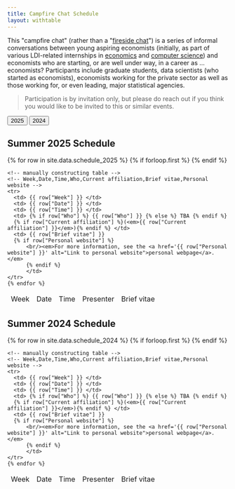 ```yaml
---
title: Campfire Chat Schedule
layout: withtable
---
```


This "campfire chat" (rather than a "[fireside chat](https://en.wikipedia.org/wiki/Fireside_chats)") is a series of informal conversations between young aspiring economists (initially, as part of various LDI-related internships in <a href="https://aeadataeditor.github.io/projects/project6" alt="Link to internship in economics">economics</a> and <a href="https://transparency-certified.github.io/jobs/cornell" alt="Link to internship in computer science">computer science</a>) and economists who are starting, or are well under way, in a career as ... economists? Participants include graduate students, data scientists (who started as economists), economists working for the private sector as well as those working for, or even leading, major statistical agencies. 

> Participation is by invitation only, but please do reach out if you think you would like to be invited to this or similar events.

<div class="tabs">
  <button class="tablinks active" onclick="openTab(event, 'tab2025')">2025</button>
  <button class="tablinks" onclick="openTab(event, 'tab2024')">2024</button>
</div>

<div id="tab2025" class="tabcontent" style="display: block;">
  <h2>Summer 2025 Schedule</h2>
  <table class="display">
    {% for row in site.data.schedule_2025 %}
      {% if forloop.first %}
      <thead>
      <tr>
        <td> Week </td>
        <td> Date </td>
        <td> Time </td>
        <td> Presenter </td>
        <td> Brief vitae </td>
      </tr>
      </thead>
      {% endif %}

    <!-- manually constructing table -->
    <!-- Week,Date,Time,Who,Current affiliation,Brief vitae,Personal website -->
    <tr>
      <td> {{ row["Week"] }} </td>
      <td> {{ row["Date"] }} </td>
      <td> {{ row["Time"] }} </td>
      <td> {% if row["Who"] %} {{ row["Who"] }} {% else %} TBA {% endif %}
      {% if row["Current affiliation"] %}(<em>{{ row["Current affiliation"] }}</em>){% endif %} </td>
      <td> {{ row["Brief vitae"] }} 
      {% if row["Personal website"] %}
          <br/><em>For more information, see the <a href='{{ row["Personal website"] }}' alt="Link to personal website">personal webpage</a>.</em> 
          {% endif %}
          </td>
    </tr>
    {% endfor %}
  </table>
</div>

<div id="tab2024" class="tabcontent">
  <h2>Summer 2024 Schedule</h2>
  <table class="display">
    {% for row in site.data.schedule_2024 %}
      {% if forloop.first %}
      <thead>
      <tr>
        <td> Week </td>
        <td> Date </td>
        <td> Time </td>
        <td> Presenter </td>
        <td> Brief vitae </td>
      </tr>
      </thead>
      {% endif %}

    <!-- manually constructing table -->
    <!-- Week,Date,Time,Who,Current affiliation,Brief vitae,Personal website -->
    <tr>
      <td> {{ row["Week"] }} </td>
      <td> {{ row["Date"] }} </td>
      <td> {{ row["Time"] }} </td>
      <td> {% if row["Who"] %} {{ row["Who"] }} {% else %} TBA {% endif %}
      {% if row["Current affiliation"] %}(<em>{{ row["Current affiliation"] }}</em>){% endif %} </td>
      <td> {{ row["Brief vitae"] }} 
      {% if row["Personal website"] %}
          <br/><em>For more information, see the <a href='{{ row["Personal website"] }}' alt="Link to personal website">personal webpage</a>.</em> 
          {% endif %}
          </td>
    </tr>
    {% endfor %}
  </table>
</div>

<script>
function openTab(evt, tabName) {
  var i, tabcontent, tablinks;
  tabcontent = document.getElementsByClassName("tabcontent");
  for (i = 0; i < tabcontent.length; i++) {
    tabcontent[i].style.display = "none";
  }
  tablinks = document.getElementsByClassName("tablinks");
  for (i = 0; i < tablinks.length; i++) {
    tablinks[i].className = tablinks[i].className.replace(" active", "");
  }
  document.getElementById(tabName).style.display = "block";
  // Force a layout recalculation to ensure proper width
  document.getElementById(tabName).style.width = "100%";
  document.getElementById(tabName).querySelector("table").style.width = "100%";
  evt.currentTarget.className += " active";
}

// Execute after page load to ensure initial tab is properly sized
document.addEventListener("DOMContentLoaded", function() {
  document.getElementById("tab2025").style.width = "100%";
  document.getElementById("tab2025").querySelector("table").style.width = "100%";
});
</script>

